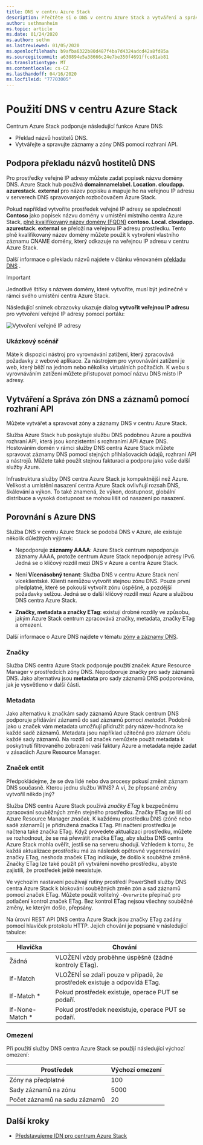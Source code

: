 ```yaml
---
title: DNS v centru Azure Stack
description: Přečtěte si o DNS v centru Azure Stack a vytváření a správě zón DNS.
author: sethmanheim
ms.topic: article
ms.date: 01/24/2020
ms.author: sethm
ms.lastreviewed: 01/05/2020
ms.openlocfilehash: b9afba6322b80d487f4ba7d4324adcd42a8fd85a
ms.sourcegitcommit: a630894e5a38666c24e7be350f4691ffce81ab81
ms.translationtype: MT
ms.contentlocale: cs-CZ
ms.lasthandoff: 04/16/2020
ms.locfileid: "77703005"
---
```

# <a name="use-dns-in-azure-stack-hub"></a>Použití DNS v centru Azure Stack

Centrum Azure Stack podporuje následující funkce Azure DNS:

* Překlad názvů hostitelů DNS.
* Vytvářejte a spravujte záznamy a zóny DNS pomocí rozhraní API.

## <a name="support-for-dns-hostname-resolution"></a>Podpora překladu názvů hostitelů DNS

Pro prostředky veřejné IP adresy můžete zadat popisek názvu domény DNS. Azure Stack hub používá **domainnamelabel. Location. cloudapp. azurestack. external** pro název popisku a mapuje ho na veřejnou IP adresu v serverech DNS spravovaných rozbočovačem Azure Stack.

Pokud například vytvoříte prostředek veřejné IP adresy se společností **Contoso** jako popisek názvu domény v umístění místního centra Azure Stack, [plně kvalifikovaný název domény (FQDN)](https://en.wikipedia.org/wiki/Fully_qualified_domain_name) **contoso. Local. cloudapp. azurestack. external** se přeloží na veřejnou IP adresu prostředku. Tento plně kvalifikovaný název domény můžete použít k vytvoření vlastního záznamu CNAME domény, který odkazuje na veřejnou IP adresu v centru Azure Stack.

Další informace o překladu názvů najdete v článku věnovaném [překladu DNS](/azure/dns/dns-for-azure-services?toc=%2fazure%2fvirtual-machines%2fwindows%2ftoc.json) .

> [!IMPORTANT]
> Jednotlivé štítky s názvem domény, které vytvoříte, musí být jedinečné v rámci svého umístění centra Azure Stack.

Následující snímek obrazovky ukazuje dialog **vytvořit veřejnou IP adresu** pro vytvoření veřejné IP adresy pomocí portálu:

![Vytvoření veřejné IP adresy](media/azure-stack-dns/image01.png)

### <a name="example-scenario"></a>Ukázkový scénář

Máte k dispozici nástroj pro vyrovnávání zatížení, který zpracovává požadavky z webové aplikace. Za nástrojem pro vyrovnávání zatížení je web, který běží na jednom nebo několika virtuálních počítačích. K webu s vyrovnáváním zatížení můžete přistupovat pomocí názvu DNS místo IP adresy.

## <a name="create-and-manage-dns-zones-and-records-using-the-apis"></a>Vytváření a Správa zón DNS a záznamů pomocí rozhraní API

Můžete vytvářet a spravovat zóny a záznamy DNS v centru Azure Stack.

Služba Azure Stack hub poskytuje službu DNS podobnou Azure a používá rozhraní API, která jsou konzistentní s rozhraními API Azure DNS.  Hostováním domén v rámci služby DNS centra Azure Stack můžete spravovat záznamy DNS pomocí stejných přihlašovacích údajů, rozhraní API a nástrojů. Můžete také použít stejnou fakturaci a podporu jako vaše další služby Azure.

Infrastruktura služby DNS centra Azure Stack je kompaktnější než Azure. Velikost a umístění nasazení centra Azure Stack ovlivňují rozsah DNS, škálování a výkon. To také znamená, že výkon, dostupnost, globální distribuce a vysoká dostupnost se mohou lišit od nasazení po nasazení.

## <a name="comparison-with-azure-dns"></a>Porovnání s Azure DNS

Služba DNS v centru Azure Stack se podobá DNS v Azure, ale existuje několik důležitých výjimek:

* Nepodporuje **záznamy AAAA**: Azure Stack centrum nepodporuje záznamy AAAA, protože centrum Azure Stack nepodporuje adresy IPv6. Jedná se o klíčový rozdíl mezi DNS v Azure a centra Azure Stack.

* Není **Vícenásobný tenant**: Služba DNS v centru Azure Stack není víceklientské. Klienti nemůžou vytvořit stejnou zónu DNS. Pouze první předplatné, které se pokouší vytvořit zónu úspěšně, a pozdější požadavky selžou. Jedná se o další klíčový rozdíl mezi Azure a službou DNS centra Azure Stack.

* **Značky, metadata a značky ETag**: existují drobné rozdíly ve způsobu, jakým Azure Stack centrum zpracovává značky, metadata, značky ETag a omezení.

Další informace o Azure DNS najdete v tématu [zóny a záznamy DNS](/azure/dns/dns-zones-records).

### <a name="tags"></a>Značky

Služba DNS centra Azure Stack podporuje použití značek Azure Resource Manager v prostředcích zóny DNS. Nepodporuje značky pro sady záznamů DNS. Jako alternativu jsou **metadata** pro sady záznamů DNS podporována, jak je vysvětleno v další části.

### <a name="metadata"></a>Metadata

Jako alternativu k značkám sady záznamů Azure Stack centrum DNS podporuje přidávání záznamů do sad záznamů pomocí *metadat*. Podobně jako u značek vám metadata umožňují přidružit páry název-hodnota ke každé sadě záznamů. Metadata jsou například užitečná pro záznam účelu každé sady záznamů. Na rozdíl od značek nemůžete použít metadata k poskytnutí filtrovaného zobrazení vaší faktury Azure a metadata nejde zadat v zásadách Azure Resource Manager.

### <a name="etags"></a>Značek entit

Předpokládejme, že se dva lidé nebo dva procesy pokusí změnit záznam DNS současně. Kterou jednu službu WINS? A ví, že přepsané změny vytvořil někdo jiný?

Služba DNS centra Azure Stack používá *značky ETag* k bezpečnému zpracování souběžných změn stejného prostředku. Značky ETag se liší od Azure Resource Manager *značek*. K každému prostředku DNS (zóně nebo sadě záznamů) je přidružená značka ETag. Při načtení prostředku je načtena také značka ETag. Když provedete aktualizaci prostředku, můžete se rozhodnout, že se má převrátit značka ETag, aby služba DNS centra Azure Stack mohla ověřit, jestli se na serveru shodují. Vzhledem k tomu, že každá aktualizace prostředku má za následek opětovné vygenerování značky ETag, neshoda značek ETag indikuje, že došlo k souběžné změně. Značky ETag lze také použít při vytváření nového prostředku, abyste zajistili, že prostředek ještě neexistuje.

Ve výchozím nastavení používají rutiny prostředí PowerShell služby DNS centra Azure Stack k blokování souběžných změn zón a sad záznamů pomocí značek ETag. Můžete použít volitelný `-Overwrite` přepínač pro potlačení kontrol značek ETag. Bez kontrol ETag nejsou všechny souběžné změny, ke kterým došlo, přepsány.

Na úrovni REST API DNS centra Azure Stack jsou značky ETag zadány pomocí hlaviček protokolu HTTP. Jejich chování je popsané v následující tabulce:

| Hlavička | Chování|
|--------|---------|
| Žádná   | VLOŽENÍ vždy proběhne úspěšně (žádné kontroly ETag).|
| If-Match| VLOŽENÍ se zdaří pouze v případě, že prostředek existuje a odpovídá ETag.|
| If-Match *| Pokud prostředek existuje, operace PUT se podaří.|
| If-None-Match *| Pokud prostředek neexistuje, operace PUT se podaří.|

### <a name="limits"></a>Omezení

Při použití služby DNS centra Azure Stack se použijí následující výchozí omezení:

| Prostředek| Výchozí omezení|
|---------|--------------|
| Zóny na předplatné| 100|
| Sady záznamů na zónu| 5000|
| Počet záznamů na sadu záznamů| 20|

## <a name="next-steps"></a>Další kroky

* [Představujeme IDN pro centrum Azure Stack](azure-stack-understanding-dns.md)
